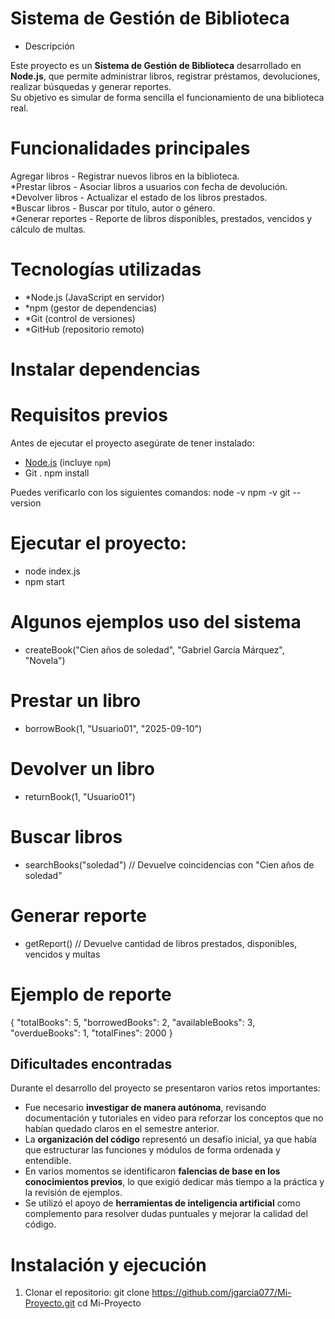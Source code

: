 # Sistema de Gestión de Biblioteca

- Descripción

Este proyecto es un **Sistema de Gestión de Biblioteca** desarrollado en **Node.js**, que permite administrar libros, registrar préstamos, devoluciones, realizar búsquedas y generar reportes.  
Su objetivo es simular de forma sencilla el funcionamiento de una biblioteca real.

# Funcionalidades principales
Agregar libros - Registrar nuevos libros en la biblioteca.  
*Prestar libros - Asociar libros a usuarios con fecha de devolución.  
*Devolver libros - Actualizar el estado de los libros prestados.  
*Buscar libros - Buscar por título, autor o género.  
*Generar reportes - Reporte de libros disponibles, prestados, vencidos y cálculo de multas.  

# Tecnologías utilizadas
- *Node.js (JavaScript en servidor)  
- *npm (gestor de dependencias)  
- *Git (control de versiones)  
- *GitHub (repositorio remoto)  

# Instalar dependencias
# Requisitos previos
Antes de ejecutar el proyecto asegúrate de tener instalado:
- [Node.js](https://nodejs.org/) (incluye `npm`)
- Git
. npm install 

Puedes verificarlo con los siguientes comandos:
node -v
npm -v
git --version

# Ejecutar el proyecto:

- node index.js
- npm start

# Algunos ejemplos uso del sistema

- createBook("Cien años de soledad", "Gabriel García Márquez", "Novela")

# Prestar un libro
- borrowBook(1, "Usuario01", "2025-09-10")

# Devolver un libro
- returnBook(1, "Usuario01")

# Buscar libros
- searchBooks("soledad") 
// Devuelve coincidencias con "Cien años de soledad"

# Generar reporte
- getReport()
// Devuelve cantidad de libros prestados, disponibles, vencidos y multas

# Ejemplo de reporte

{
  "totalBooks": 5,
  "borrowedBooks": 2,
  "availableBooks": 3,
  "overdueBooks": 1,
  "totalFines": 2000
}
##  Dificultades encontradas
Durante el desarrollo del proyecto se presentaron varios retos importantes:

- Fue necesario **investigar de manera autónoma**, revisando documentación y tutoriales en video para reforzar los conceptos que no habían quedado claros en el semestre anterior.  
- La **organización del código** representó un desafío inicial, ya que había que estructurar las funciones y módulos de forma ordenada y entendible.  
- En varios momentos se identificaron **falencias de base en los conocimientos previos**, lo que exigió dedicar más tiempo a la práctica y la revisión de ejemplos.  
- Se utilizó el apoyo de **herramientas de inteligencia artificial** como complemento para resolver dudas puntuales y mejorar la calidad del código.

# Instalación y ejecución

1. Clonar el repositorio:
git clone https://github.com/jgarcia077/Mi-Proyecto.git
cd Mi-Proyecto